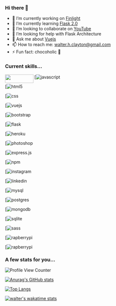 ### Hi there 👋

- 🔭 I’m currently working on [Finlight](https://www.finlight.com/)
- 🌱 I’m currently learning [Flask 2.0](https://flask.palletsprojects.com/en/2.0.x/changes/#version-2-0-0)
- 👯 I’m looking to collaborate on [YouTube](https://www.youtube.com/channel/UCsi4aCI975CjjZaLJYx7Wtw)
- 🤔 I’m looking for help with Flask Architecture
- 💬 Ask me about [Vuejs](https://vuejs.org/)
- 📫 How to reach me: walter.h.clayton@gmail.com
- ⚡ Fun fact: chocoholic 🍫

### Current skills...
<img align="left" width="94" height="28" src="https://img.shields.io/badge/Python-3776AB?style=for-the-badge&logo=python&logoColor=white">

[![javascript](https://img.shields.io/badge/JavaScript-F7DF1E?style=for-the-badge&logo=javascript&logoColor=black)

[![html5](https://img.shields.io/badge/HTML-239120?style=for-the-badge&logo=html5&logoColor=white)

[![css](https://img.shields.io/badge/CSS-239120?&style=for-the-badge&logo=css3&logoColor=white)

[![vuejs](https://img.shields.io/badge/Vue.js-35495E?style=for-the-badge&logo=vue.js&logoColor=4FC08D)

[![bootstrap](https://img.shields.io/badge/Bootstrap-563D7C?style=for-the-badge&logo=bootstrap&logoColor=white)

[![flask](https://img.shields.io/badge/Flask-000000?style=for-the-badge&logo=flask&logoColor=white)

[![heroku](https://img.shields.io/badge/Heroku-430098?style=for-the-badge&logo=heroku&logoColor=white)

[![photoshop](https://aleen42.github.io/badges/src/photoshop.svg)

[![express.js](https://img.shields.io/badge/Express.js-404D59?style=for-the-badge)

[![npm](https://img.shields.io/badge/npm-CB3837?style=for-the-badge&logo=npm&logoColor=white)

[![instagram](https://img.shields.io/badge/Instagram-E4405F?style=for-the-badge&logo=instagram&logoColor=white)

[![linkedin](https://img.shields.io/badge/LinkedIn-0077B5?style=for-the-badge&logo=linkedin&logoColor=white)

[![mysql](https://img.shields.io/badge/MySQL-00000F?style=for-the-badge&logo=mysql&logoColor=white)

[![postgres](https://img.shields.io/badge/PostgreSQL-316192?style=for-the-badge&logo=postgresql&logoColor=white)

[![mongodb](https://img.shields.io/badge/MongoDB-4EA94B?style=for-the-badge&logo=mongodb&logoColor=white)

[![sqlite](https://img.shields.io/badge/SQLite-07405E?style=for-the-badge&logo=sqlite&logoColor=white)

[![sass](https://img.shields.io/badge/Sass-CC6699?style=for-the-badge&logo=sass&logoColor=white)

[![rapberrypi](https://img.shields.io/badge/RASPBERRY%20PI-C51A4A.svg?&style=for-the-badge&logo=raspberry%20pi&logoColor=white)

[![rapberrypi](https://img.shields.io/badge/Figma-F24E1E?style=for-the-badge&logo=figma&logoColor=white)


### A few stats for you...

![Profile View Counter](https://komarev.com/ghpvc/?username=walter-clayton)

[![Anurag's GitHub stats](https://github-readme-stats.vercel.app/api?username=walter-clayton&show_icons=true)](https://github.com/walter-clayton/github-readme-stats)

[![Top Langs](https://github-readme-stats.vercel.app/api/top-langs/?username=walter-clayton)](https://github.com/walter-clayton/github-readme-stats)

[![walter's wakatime stats](https://github-readme-stats.vercel.app/api/wakatime?username=walthedude)](https://github.com/walter-clayton/github-readme-stats)
